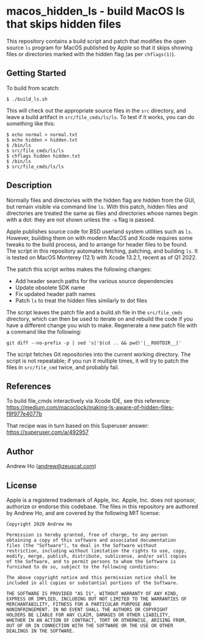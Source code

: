 macos_hidden_ls - build MacOS ls that skips hidden files
========================================================

This repository contains a build script and patch that modifies the open
source `ls` program for MacOS published by Apple so that it skips showing
files or directories marked with the hidden flag (as per `chflags(1)`).

Getting Started
---------------

To build from scatch:

    $ ./build_ls.sh

This will check out the appropriate source files in the `src` directory, and
leave a build artifact in `src/file_cmds/ls/ls`. To test if it works, you can
do something like this:

    $ echo normal > normal.txt
    $ echo hidden > hidden.txt
    $ /bin/ls
    $ src/file_cmds/ls/ls
    $ chflags hidden hidden.txt
    $ /bin/ls
    $ src/file_cmds/ls/ls

Description
-----------

Normally files and directories with the hidden flag are hidden from the GUI,
but remain visible via command line `ls`. With this patch, hidden files and
directories are treated the same as files and directories whose names begin
with a dot: they are not shown unless the `-a` flag is passed.

Apple publishes source code for BSD userland system utilities such as `ls`.
However, building them on with modern MacOS and Xcode requires some tweaks to
the build process, and to arrange for header files to be found. The script
in this repository automates fetching, patching, and building `ls`. It is
tested on MacOS Monterey (12.1) with Xcode 13.2.1, recent as of Q1 2022.

The patch this script writes makes the following changes:

* Add header search paths for the various source dependencies
* Update obsolete SDK name
* Fix updated header path names
* Patch `ls` to treat the hidden files similarly to dot files

The script leaves the patch file and a build.sh file in the `src/file_cmds`
directory, which can then be used to iterate on and rebuild the code if you
have a different change you wish to make. Regenerate a new patch file with a
command like the following:

    git diff --no-prefix -p | sed 's|'$(cd .. && pwd)'|__ROOTDIR__|'

The script fetches Git repositories into the current working directory.
The script is not repeatable; if you run it multiple times, it will try
to patch the files in `src/file_cmd` twice, and probably fail.

References
----------

To build file_cmds interactively via Xcode IDE, see this reference:
https://medium.com/macoclock/making-ls-aware-of-hidden-files-f9f977e4077b

That recipe was in turn based on this Superuser answer:
https://superuser.com/a/492957

Author
------

Andrew Ho (<andrew@zeuscat.com>)

License
-------

Apple is a registered trademark of Apple, Inc.
Apple, Inc. does not sponsor, authorize or endorse this codebase.
The files in this repository are authored by Andrew Ho, and are covered by
the following MIT license:

    Copyright 2020 Andrew Ho

    Permission is hereby granted, free of charge, to any person
    obtaining a copy of this software and associated documentation
    files (the "Software"), to deal in the Software without
    restriction, including without limitation the rights to use, copy,
    modify, merge, publish, distribute, sublicense, and/or sell copies
    of the Software, and to permit persons to whom the Software is
    furnished to do so, subject to the following conditions:

    The above copyright notice and this permission notice shall be
    included in all copies or substantial portions of the Software.

    THE SOFTWARE IS PROVIDED "AS IS", WITHOUT WARRANTY OF ANY KIND,
    EXPRESS OR IMPLIED, INCLUDING BUT NOT LIMITED TO THE WARRANTIES OF
    MERCHANTABILITY, FITNESS FOR A PARTICULAR PURPOSE AND
    NONINFRINGEMENT. IN NO EVENT SHALL THE AUTHORS OR COPYRIGHT
    HOLDERS BE LIABLE FOR ANY CLAIM, DAMAGES OR OTHER LIABILITY,
    WHETHER IN AN ACTION OF CONTRACT, TORT OR OTHERWISE, ARISING FROM,
    OUT OF OR IN CONNECTION WITH THE SOFTWARE OR THE USE OR OTHER
    DEALINGS IN THE SOFTWARE.
